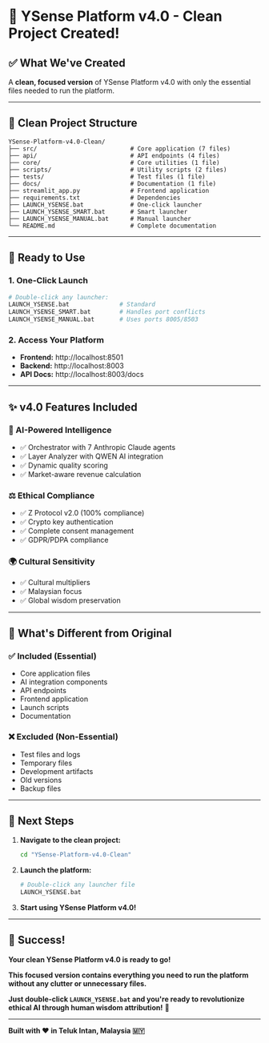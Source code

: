# 🎉 YSense Platform v4.0 - Clean Project Created!

## ✅ **What We've Created**

A **clean, focused version** of YSense Platform v4.0 with only the essential files needed to run the platform.

---

## 📁 **Clean Project Structure**

```
YSense-Platform-v4.0-Clean/
├── src/                          # Core application (7 files)
├── api/                          # API endpoints (4 files)
├── core/                         # Core utilities (1 file)
├── scripts/                      # Utility scripts (2 files)
├── tests/                        # Test files (1 file)
├── docs/                         # Documentation (1 file)
├── streamlit_app.py              # Frontend application
├── requirements.txt              # Dependencies
├── LAUNCH_YSENSE.bat             # One-click launcher
├── LAUNCH_YSENSE_SMART.bat       # Smart launcher
├── LAUNCH_YSENSE_MANUAL.bat      # Manual launcher
└── README.md                     # Complete documentation
```

---

## 🚀 **Ready to Use**

### **1. One-Click Launch**
```bash
# Double-click any launcher:
LAUNCH_YSENSE.bat              # Standard
LAUNCH_YSENSE_SMART.bat        # Handles port conflicts
LAUNCH_YSENSE_MANUAL.bat       # Uses ports 8005/8503
```

### **2. Access Your Platform**
- **Frontend:** http://localhost:8501
- **Backend:** http://localhost:8003
- **API Docs:** http://localhost:8003/docs

---

## ✨ **v4.0 Features Included**

### **🧠 AI-Powered Intelligence**
- ✅ Orchestrator with 7 Anthropic Claude agents
- ✅ Layer Analyzer with QWEN AI integration
- ✅ Dynamic quality scoring
- ✅ Market-aware revenue calculation

### **⚖️ Ethical Compliance**
- ✅ Z Protocol v2.0 (100% compliance)
- ✅ Crypto key authentication
- ✅ Complete consent management
- ✅ GDPR/PDPA compliance

### **🌍 Cultural Sensitivity**
- ✅ Cultural multipliers
- ✅ Malaysian focus
- ✅ Global wisdom preservation

---

## 🎯 **What's Different from Original**

### **✅ Included (Essential)**
- Core application files
- AI integration components
- API endpoints
- Frontend application
- Launch scripts
- Documentation

### **❌ Excluded (Non-Essential)**
- Test files and logs
- Temporary files
- Development artifacts
- Old versions
- Backup files

---

## 🚀 **Next Steps**

1. **Navigate to the clean project:**
   ```bash
   cd "YSense-Platform-v4.0-Clean"
   ```

2. **Launch the platform:**
   ```bash
   # Double-click any launcher file
   LAUNCH_YSENSE.bat
   ```

3. **Start using YSense Platform v4.0!**

---

## 🎉 **Success!**

**Your clean YSense Platform v4.0 is ready to go!**

**This focused version contains everything you need to run the platform without any clutter or unnecessary files.**

**Just double-click `LAUNCH_YSENSE.bat` and you're ready to revolutionize ethical AI through human wisdom attribution!** 🌟

---

**Built with ❤️ in Teluk Intan, Malaysia 🇲🇾**



